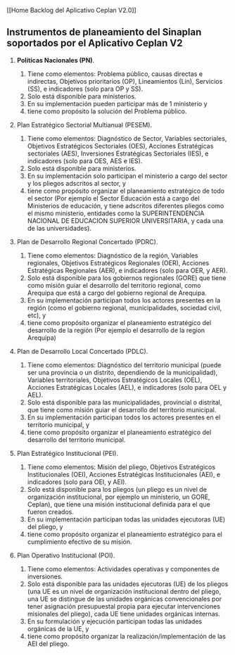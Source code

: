 [[Home Backlog del Aplicativo Ceplan V2.0]]

## Instrumentos de planeamiento del Sinaplan soportados por el Aplicativo Ceplan V2

1. **Políticas Nacionales (PN)**. 
	1. Tiene como elementos: Problema público, causas directas e indirectas, Objetivos prioritarios (OP), Lineamientos (Lin), Servicios (SS), e indicadores (solo para OP y SS). 
	2. Solo está disponible para ministerios. 
	3. En su implementación pueden participar más de 1 ministerio y 
	4. tiene como propósito la solución del Problema público.


3. Plan Estratégico Sectorial Multianual (PESEM). 
	1. Tiene como elementos: Diagnóstico de Sector, Variables sectoriales, Objetivos Estratégicos Sectoriales (OES), Acciones Estratégicas sectoriales (AES), Inversiones Estratégicas Sectoriales (IES), e indicadores (solo para OES, AES e IES). 
	2. Solo está disponible para ministerios. 
	3. En su implementación solo participan el ministerio a cargo del sector y los pliegos adscritos al sector, y 
	4. tiene como propósito organizar el planeamiento estratégico de todo el sector (Por ejemplo el Sector Educación está a cargo del Ministerios de educación, y tiene adscritos diferentes pliegos como el mismo ministerio, entidades como la SUPERINTENDENCIA NACIONAL DE EDUCACION SUPERIOR UNIVERSITARIA, y cada una de las universidades).

5. Plan de Desarrollo Regional Concertado (PDRC). 
	1. Tiene como elementos: Diagnóstico de la región, Variables regionales, Objetivos Estratégicos Regionales (OER), Acciones Estratégicas Regionales (AER),  e indicadores (solo para OER, y AER). 
	2. Solo está disponible para los gobiernos regionales (GORE) que tiene como misión guiar el desarrollo del territorio regional, como Arequipa que está a cargo del gobierno regional de Arequipa. 
	3. En su implementación participan todos los actores presentes en la región (como el gobierno regional, municipalidades, sociedad civil, etc), y 
	4. tiene como propósito organizar el planeamiento estratégico del desarrollo de la región (Por ejemplo el desarrollo de la region Arequipa)

7. Plan de Desarrollo Local Concertado (PDLC). 
	1. Tiene como elementos: Diagnóstico del territorio municipal (puede ser una provincia o un distrito, dependiendo de la municipalidad), Variables territoriales, Objetivos Estratégicos Locales (OEL), Acciones Estratégicas Locales (AEL), e indicadores (solo para OEL y AEL). 
	2. Solo está disponible para las municipalidades, provincial o distrital, que tiene como misión guiar el desarrollo del territorio municipal. 
	3. En su implementación participan todos los actores presentes en el territorio municipal, y 
	4. tiene como propósito organizar el planeamiento estratégico del desarrollo del territorio municipal.

9. Plan Estratégico Institucional (PEI). 
	1. Tiene como elementos: Misión del pliego, Objetivos Estratégicos Institucionales (OEI), Acciones Estratégicas Institucionales (AEI), e indicadores (solo para OEI, y AEI). 
	2. Solo está disponible para los pliegos (un pliego es un nivel de organización institucional, por ejemplo un ministerio, un GORE, Ceplan), que tiene una misión institucional definida para el que fueron creados. 
	3. En su implementación participan todas las unidades ejecutoras (UE) del pliego, y 
	4. tiene como propósito organizar el planeamiento estratégico para el cumplimiento efectivo de su misión.

11. Plan Operativo Institucional (POI). 
	1. Tiene como elementos: Actividades operativas y componentes de inversiones. 
	2. Solo está disponible para las unidades ejecutoras (UE) de los pliegos (una UE es un nivel de organización institucional dentro del pliego, una UE se distingue de las unidades orgánicas convencionales por tener asignación presupuestal propia para ejecutar intervenciones misionales del pliego), cada UE tiene unidades orgánicas internas. 
	3. En su formulación y ejecución participan todas las unidades orgánicas de la UE, y
	4. tiene como propósito organizar la realización/implementación de las AEI del pliego.